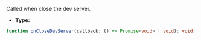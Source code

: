Called when close the dev server.

- **Type:**

```ts
function onCloseDevServer(callback: () => Promise<void> | void): void;
```
